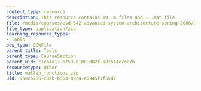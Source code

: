 ```yaml
---
content_type: resource
description: This resource contains 19 .m files and 1 .mat file.
file: /media/courses/esd-342-advanced-system-architecture-spring-2006/95ec6786c8abb56389c4a5945f1f55d7_matlab_functions.zip
file_type: application/zip
learning_resource_types:
- Tools
ocw_type: OCWFile
parent_title: Tools
parent_type: CourseSection
parent_uid: c1ca4a17-6f59-8108-d82f-a81514c7ec7b
resourcetype: Other
title: matlab_functions.zip
uid: 95ec6786-c8ab-b563-89c4-a5945f1f55d7
---
```

